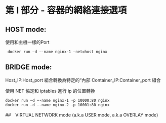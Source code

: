 # 第 I 部分 - 容器的網絡連接選項
## HOST mode:
使用和主機一樣的Port
```
 docker run –d –-name nginx-1 –net=host nginx
```
## BRIDGE mode:

Host_IP:Host_port 組合轉換為特定的“內部  Container_IP:Container_port 組合

使用 NET 協定和 iptables 進行 ip 的位置轉換

```
docker run –d –-name nginx-1 -p 10000:80 nginx
docker run –d –-name nginx-2 -p 10001:80 nginx
```

##　VIRTUAL NETWORK mode (a.k.a USER mode, a.k.a OVERLAY mode)
